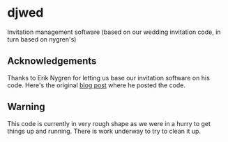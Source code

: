 # djwed
Invitation management software (based on our wedding invitation code, in turn based on nygren's)

## Acknowledgements

Thanks to Erik Nygren for letting us base our invitation software on
his code. Here's the original [blog post](https://erik.nygren.org/?p=32)
where he posted the code.

## Warning

This code is currently in very rough shape as we were in a hurry to
get things up and running. There is work underway to try to clean it
up.